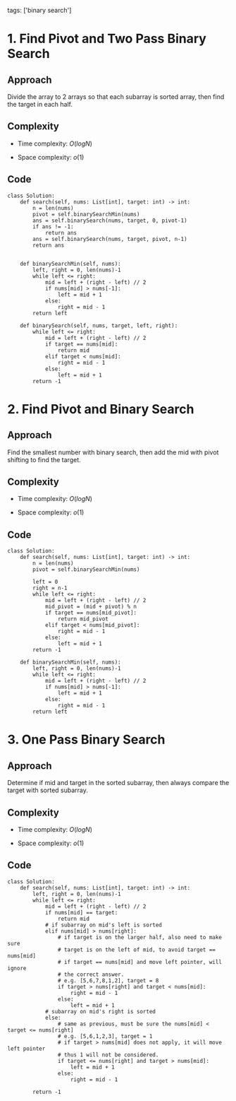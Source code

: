 tags: ['binary search']

# 1. Find Pivot and Two Pass Binary Search

## Approach
Divide the array to 2 arrays so that each subarray is sorted array, then find the target in each half.

## Complexity
- Time complexity:
    $O(logN)$

- Space complexity:
    $o(1)$

## Code
```python3 []
class Solution:
    def search(self, nums: List[int], target: int) -> int:
        n = len(nums)
        pivot = self.binarySearchMin(nums)
        ans = self.binarySearch(nums, target, 0, pivot-1)
        if ans != -1:
            return ans
        ans = self.binarySearch(nums, target, pivot, n-1)
        return ans
        
    
    def binarySearchMin(self, nums):
        left, right = 0, len(nums)-1
        while left <= right:
            mid = left + (right - left) // 2
            if nums[mid] > nums[-1]:
                left = mid + 1
            else:
                right = mid - 1
        return left

    def binarySearch(self, nums, target, left, right):
        while left <= right:
            mid = left + (right - left) // 2
            if target == nums[mid]:
                return mid
            elif target < nums[mid]:
                right = mid - 1
            else:
                left = mid + 1
        return -1
```


# 2. Find Pivot and Binary Search

## Approach
Find the smallest number with binary search, then add the mid with pivot shifting to find the target.

## Complexity
- Time complexity:
    $O(logN)$

- Space complexity:
    $o(1)$

## Code
```python3 []
class Solution:
    def search(self, nums: List[int], target: int) -> int:
        n = len(nums)
        pivot = self.binarySearchMin(nums)
        
        left = 0
        right = n-1
        while left <= right:
            mid = left + (right - left) // 2
            mid_pivot = (mid + pivot) % n
            if target == nums[mid_pivot]:
                return mid_pivot
            elif target < nums[mid_pivot]:
                right = mid - 1
            else:
                left = mid + 1
        return -1
    
    def binarySearchMin(self, nums):
        left, right = 0, len(nums)-1
        while left <= right:
            mid = left + (right - left) // 2
            if nums[mid] > nums[-1]:
                left = mid + 1
            else:
                right = mid - 1
        return left
```


# 3. One Pass Binary Search

## Approach
Determine if mid and target in the sorted subarray, then always compare the target with sorted subarray.

## Complexity
- Time complexity:
    $O(logN)$

- Space complexity:
    $o(1)$

## Code
```python3 []
class Solution:
    def search(self, nums: List[int], target: int) -> int:
        left, right = 0, len(nums)-1
        while left <= right:
            mid = left + (right - left) // 2
            if nums[mid] == target:
                return mid
            # if subarray on mid's left is sorted
            elif nums[mid] > nums[right]:
                # if target is on the larger half, also need to make sure
                # target is on the left of mid, to avoid target == nums[mid]
                # if target == nums[mid] and move left pointer, will ignore 
                # the correct answer.
                # e.g. [5,6,7,8,1,2], target = 8
                if target > nums[right] and target < nums[mid]:
                    right = mid - 1
                else:
                    left = mid + 1
            # subarray on mid's right is sorted
            else:
                # same as previous, must be sure the nums[mid] < target <= nums[right]
                # e.g. [5,6,1,2,3], target = 1
                # if target > nums[mid] does not apply, it will move left pointer
                # thus 1 will not be considered.
                if target <= nums[right] and target > nums[mid]:
                    left = mid + 1
                else:
                    right = mid - 1

        return -1
```